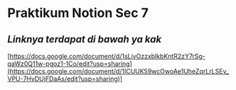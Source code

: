 # Praktikum Notion Sec 7
## _Linknya terdapat di bawah ya kak_

[https://docs.google.com/document/d/1sLivOzzxblkbKntR2zY7rSg-qaWz0Q11w-pgoz1-1Co/edit?usp=sharing](https://docs.google.com/document/d/1ICUUK59wcOwoAe1UheZqrLrLSEv_VPU-7HvDUjFDaAs/edit?usp=sharing)]
